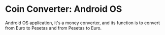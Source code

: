 Coin Converter: Android OS
=================

Android OS application, it's a money converter, 
and its function is to convert from Euro to Pesetas 
and from Pesetas to Euro.